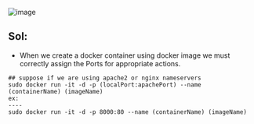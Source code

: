 ![image](https://github.com/januo-org/proof-of-concepts/assets/91359308/25a69358-d74e-4aa3-ad3a-981657afac3c)

Sol:
----

 - When we create a docker container using docker image we must correctly assign the Ports for appropriate actions.
  ```docker
  ## suppose if we are using apache2 or nginx nameservers
  sudo docker run -it -d -p (localPort:apachePort) --name (containerName) (imageName)
  ex:
  ----
  sudo docker run -it -d -p 8000:80 --name (containerName) (imageName)
  ```

